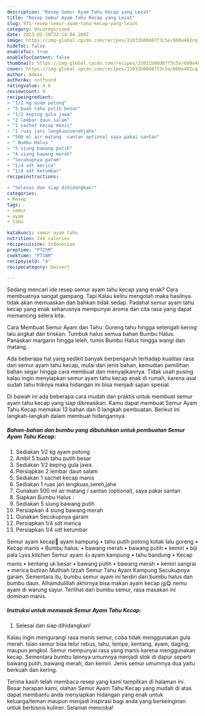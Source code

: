 ```yaml
---
description: "Resep Semur Ayam Tahu Kecap yang Lezat"
title: "Resep Semur Ayam Tahu Kecap yang Lezat"
slug: 971-resep-semur-ayam-tahu-kecap-yang-lezat
category: Uncategorized
date: 2023-02-20T22:14:04.289Z
image: https://img-global.cpcdn.com/recipes/31031b00d87f3c5e/680x482cq70/semur-ayam-tahu-kecap-foto-resep-utama.jpg
hideToc: false
enableToc: true
enableTocContent: false
thumbnail: https://img-global.cpcdn.com/recipes/31031b00d87f3c5e/680x482cq70/semur-ayam-tahu-kecap-foto-resep-utama.jpg
cover: https://img-global.cpcdn.com/recipes/31031b00d87f3c5e/680x482cq70/semur-ayam-tahu-kecap-foto-resep-utama.jpg
author: Admin
authorAv: notfound
ratingvalue: 4.8
reviewcount: 9
recipeingredient:
- "1/2 kg ayam potong"
- "5 buah tahu putih besar"
- "1/2 keping gula jawa"
- "2 lembar daun salam"
- "1 sachet kecap manis"
- "1 ruas jari lengkuasserehjahe"
- "500 ml air matang  santan optional saya pakai santan"
- " Bumbu Halus "
- "5 siung bawang putih"
- "4 siung bawang merah"
- "Secukupnya garam"
- "1/4 sdt merica"
- "1/4 sdt ketumbar"
recipeinstructions:

- "Selesai dan siap dihidangkan!"
categories:
- Resep
tags:
- semur
- ayam
- tahu

katakunci: semur ayam tahu 
nutrition: 244 calories
recipecuisine: Indonesian
preptime: "PT25M"
cooktime: "PT38M"
recipeyield: "4"
recipecategory: Dessert

---
```



Sedang mencari ide resep semur ayam tahu kecap yang enak? Cara membuatnya sangat gampang. Tapi Kalau keliru mengolah maka hasilnya tidak akan memuaskan dan bahkan tidak sedap. Padahal semur ayam tahu kecap yang enak seharusnya mempunyai aroma dan cita rasa yang dapat memancing selera kita.


Cara Membuat Semur Ayam dan Tahu: Goreng tahu hingga setengah kering lalu angkat dan tiriskan. Tumbuk halus semua bahan Bumbu Halus. Panaskan margarin hingga leleh, tumis Bumbu Halus hingga wangi dan matang.

Ada beberapa hal yang sedikit banyak berpengaruh terhadap kualitas rasa dari semur ayam tahu kecap, mulai dari jenis bahan, kemudian pemilihan bahan segar hingga cara membuat dan menyajikannya. Tidak usah pusing kalau ingin menyiapkan semur ayam tahu kecap enak di rumah, karena asal sudah tahu triknya maka hidangan ini bisa menjadi sajian spesial.


Di bawah ini ada beberapa cara mudah dan praktis untuk membuat semur ayam tahu kecap yang siap dikreasikan. Kamu dapat membuat Semur Ayam Tahu Kecap memakai 13 bahan dan 0 langkah pembuatan. Berikut ini langkah-langkah dalam membuat hidangannya.

<!--inarticleads1-->

##### Bahan-bahan dan bumbu yang dibutuhkan untuk pembuatan Semur Ayam Tahu Kecap:

1. Sediakan 1/2 kg ayam potong
1. Ambil 5 buah tahu putih besar
1. Sediakan 1/2 keping gula jawa
1. Persiapkan 2 lembar daun salam
1. Sediakan 1 sachet kecap manis
1. Sediakan 1 ruas jari lengkuas,sereh,jahe
1. Gunakan 500 ml air matang / santan (optional), saya pakai santan
1. Siapkan  Bumbu Halus :
1. Sediakan 5 siung bawang putih
1. Persiapkan 4 siung bawang merah
1. Gunakan Secukupnya garam
1. Persiapkan 1/4 sdt merica
1. Persiapkan 1/4 sdt ketumbar


Semur ayam kecap🐔 ayam kampung • tahu putih potong kotak lalu goreng • Kecap manis • Bumbu halus: • bawang merah • bawang putih • kemiri • biji pala Lyss.kitchen Semur ayam 👍 ayam kampung • tahu bandung • Kecap manis • kentang uk besar • bawang putih • bawang merah • kemiri sangrai • merica butiran Muthiah Izzah Semur Tahu Ayam Kampung Secukupnya garam. Sementara itu, bumbu semur ayam ini terdiri dari bumbu halus dan bumbu daun. Alhamdulillah akhirnya bisa makan ayam kecap jg😋 nemu ayam di warung sayur. Terlihat dari bumbu semur, rasa masakan ini dominan manis. 

<!--inarticleads2-->

##### Instruksi untuk memasak Semur Ayam Tahu Kecap:


1. Selesai dan siap dihidangkan!

Kalau ingin mengurangi rasa manis semur, coba tidak menggunakan gula merah. Isian semur bisa telur rebus, tahu, tempe, kentang, ayam, daging, maupun jengkol. Semur mempunyai rasa yang manis karena menggunakan kecap. Sementara bumbu lainnya umumnya menjadi stok di dapur seperti bawang putih, bawang merah, dan kemiri. Jenis semur umumnya dua yaitu berkuah dan kering. 

Terima kasih telah membaca resep yang kami tampilkan di halaman ini. Besar harapan kami, olahan Semur Ayam Tahu Kecap yang mudah di atas dapat membantu anda menyiapkan hidangan yang enak untuk keluarga/teman maupun menjadi inspirasi bagi anda yang berkeinginan untuk berbisnis kuliner. Selamat mencoba!
